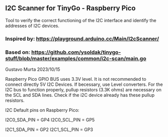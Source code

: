 ## I2C Scanner for TinyGo - Raspberry Pico
Tool to verify the correct functioning of the I2C interface and identify the addresses of I2C devices.

### Inspired by: https://playground.arduino.cc/Main/I2cScanner/
### Based on: https://github.com/ysoldak/tinygo-stuff/blob/master/examples/common/i2c-scan/main.go

Gustavo Murta 2023/10/15

Raspberry Pico GPIO BUS uses 3.3V level. It is not recommended to connect directly 5V I2C Devices.
If becessary, use Level converters.
For the I2C bus to function properly, pullup resistors (3.3K ohms) are necessary on the SCL and SDA lines.
Check if the i2C device already has these pullup resistors.

I2C Default pins on Raspberry Pico:

I2C0_SDA_PIN = GP4
I2C0_SCL_PIN = GP5

I2C1_SDA_PIN = GP2
I2C1_SCL_PIN = GP3
